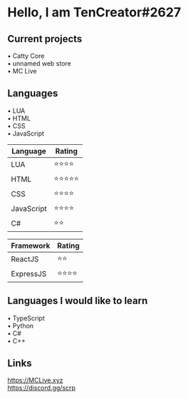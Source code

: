 # Hello, I am TenCreator#2627

## Current projects
• Catty Core <br/>
• unnamed web store <br/>
• MC Live <br/>

## Languages
• LUA <br/>
• HTML <br/>
• CSS <br/>
• JavaScript <br/>

|Language|Rating|
|--------|------|
|LUA|⭐️⭐️⭐️⭐️|
|HTML|⭐️⭐️⭐️⭐️⭐️|
|CSS|⭐️⭐️⭐️⭐️|
|JavaScript|⭐️⭐️⭐️⭐️|
|C#|⭐️⭐️ |

|Framework|Rating|
|--------|------|
|ReactJS|⭐️⭐️|
|ExpressJS|⭐️⭐️⭐️⭐️|

## Languages I would like to learn
• TypeScript <br/>
• Python <br/>
• C# <br/>
• C++

## Links
https://MCLive.xyz <br/>
https://discord.gg/scrp 
